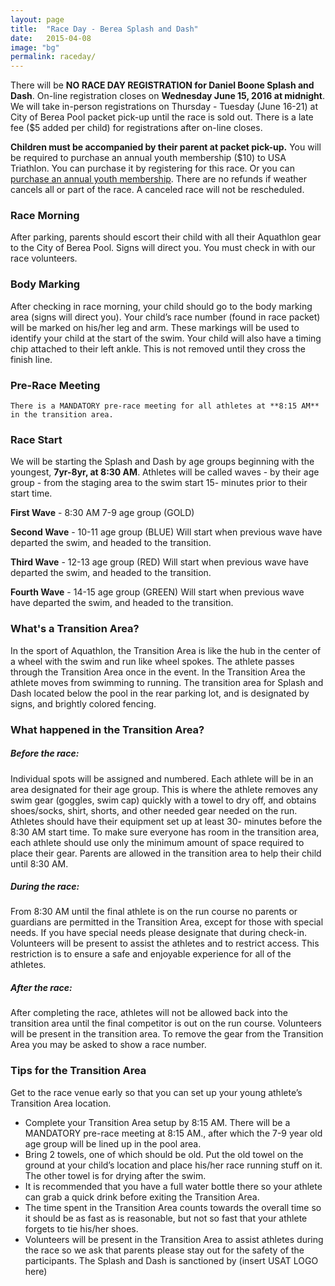 ```yaml
---
layout: page
title:  "Race Day - Berea Splash and Dash"
date:   2015-04-08
image: "bg"
permalink: raceday/
---
```

There will be **NO RACE DAY REGISTRATION for Daniel Boone Splash and Dash**. On-line registration closes on **Wednesday June 15, 2016 at midnight**. We will take in-person registrations on Thursday - Tuesday (June 16-21) at City of Berea Pool packet pick-up until the race is sold out. There is a late fee ($5 added per child) for registrations after on-line closes. 

**Children must be accompanied by their parent at packet pick-up.**
You will be required to purchase an annual youth membership ($10) to USA Triathlon. You can purchase it by registering for this race. Or you can [purchase an annual youth membership](https://public.usatriathlon.org/). There are no refunds if weather cancels all or part of the race. A canceled race will not be rescheduled.

### Race Morning

After parking, parents should escort their child with all their Aquathlon gear to the City of Berea Pool. Signs will direct you. You must check in with our race volunteers.

### Body Marking

After checking in race morning, your child should go to the body marking area (signs will direct you). Your child’s race number (found in race packet) will be marked on his/her leg and arm. These markings will be used to identify your child at the start of the swim. Your child will also have a timing chip attached to their left ankle. This is not removed until they cross the finish line.

### Pre-Race Meeting
	There is a MANDATORY pre-race meeting for all athletes at **8:15 AM** in the transition area.

### Race Start
We will be starting the Splash and Dash by age groups beginning with the youngest, **7yr-8yr, at 8:30 AM**. Athletes will be called waves - by their age group - from the staging area to the swim start 15- minutes prior to their start time.

  **First Wave** - 8:30 AM 7-9 age group (GOLD)

  **Second Wave** - 10-11 age group (BLUE)
  Will start when previous wave have departed the swim, and headed to the transition.

  **Third Wave** - 12-13 age group (RED)
  Will start when previous wave have departed the swim,  and headed to the transition.

  **Fourth Wave** - 14-15 age group (GREEN)
  Will start when previous wave have departed the swim,  and headed to the transition.

### What's a Transition Area?

In the sport of Aquathlon, the Transition Area is like the hub in the center of a wheel with the swim and run like wheel spokes. The athlete passes through the Transition Area once in the event. In the Transition Area the athlete moves from swimming to running. The transition area for Splash and Dash located below the pool in the rear parking lot, and is designated by signs, and brightly colored fencing.

### What happened in the Transition Area?

##### Before the race:

Individual spots will be assigned and numbered. Each athlete will be in an area designated for their age group. This is where the athlete removes any swim gear (goggles, swim cap) quickly with a towel to dry off, and obtains shoes/socks, shirt, shorts, and other needed gear needed on the run. Athletes should have their equipment set up at least 30- minutes before the 8:30 AM start time. To make sure everyone has room in the transition area, each athlete should use only the minimum amount of space required to place their gear. Parents are allowed in the transition area to help their child until 8:30 AM.

##### During the race:

From 8:30 AM until the final athlete is on the run course no parents or guardians are permitted in the Transition Area, except for those with special needs. If you have special needs please designate that during check-in. Volunteers will be present to assist the athletes and to restrict access. This restriction is to ensure a safe and enjoyable experience for all of the athletes.

##### After the race:

After completing the race, athletes will not be allowed back into the transition area until the final competitor is out on the run course. Volunteers will be present in the transition area. To remove the gear from the Transition Area you may be asked to show a race number.

### Tips for the Transition Area
Get to the race venue early so that you can set up your young athlete’s Transition Area location.

- Complete your Transition Area setup by 8:15 AM. There will be a MANDATORY pre-race meeting at 8:15 AM., after which the 7-9 year old age group will be lined up in the pool area.
- Bring 2 towels, one of which should be old. Put the old towel on the ground at your child’s location and place his/her race running stuff on it. The other towel is for drying after the swim.
- It is recommended that you have a full water bottle there so your athlete can grab a quick drink before exiting the Transition Area.
- The time spent in the Transition Area counts towards the overall time so it should be as fast as is reasonable, but not so fast that your athlete forgets to tie his/her shoes.
- Volunteers will be present in the Transition Area to assist athletes during the race so we ask that parents please stay out for the safety of the participants.
The Splash and Dash is sanctioned by (insert USAT LOGO here)
